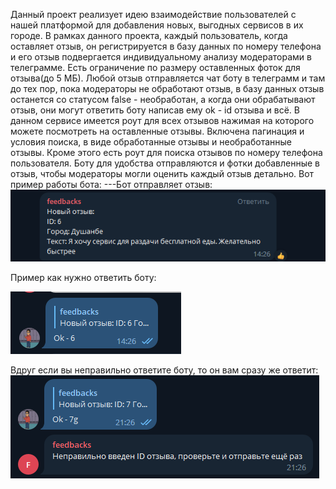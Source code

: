 Данный проект реализует идею взаимодействие пользователей с нашей платформой для добавления
новых, выгодных сервисов в их городе. В рамках данного проекта, каждый пользователь, когда оставляет
отзыв, он регистрируется в базу данных по номеру телефона и его отзыв подвергается индивидуальному
анализу модераторами в телеграмме. Есть ограничение по размеру оставленных фоток для отзыва(до 5 МБ).
Любой отзыв отправляется чат боту в телеграмм и там до тех пор, пока модераторы не обработают отзыв,
в базу данных отзыв останется со статусом false - необработан, а когда они обрабатывают отзыв,
они могут ответить боту написав ему ok - id отзыва и всё. В данном сервисе имеется роут для всех отзывов
нажимая на которого можете посмотреть на оставленные отзывы. Включена пагинация и условия поиска, в виде 
обработанные отзывы и необработанные отзывы. Кроме этого есть роут для поиска 
отзывов по номеру телефона пользователя. Боту для удобства отправляются и фотки добавленные в отзыв, чтобы модераторы 
могли оценить каждый отзыв детально.
Вот пример работы бота:
---Бот отправляет отзыв:
![img_2.png](instructionPhoto/img_2.png)

Пример как нужно ответить боту:

![img_3.png](instructionPhoto/img_3.png)

Вдруг если вы неправильно ответите боту, то он вам сразу же ответит:
![img_4.png](instructionPhoto/img_4.png)